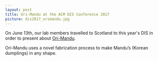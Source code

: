 ```yaml
---
layout: post
title: Ori-Mandu at the ACM DIS Conference 2017
picture: dis2017_orimandu.jpg
---
```


On June 13th, our lab members travelled to Scotland to this year's DIS in order to present about <a target = "_blank" href = "/projects/ori-mandu">Ori-Mandu</a>.

Ori-Mandu uses a novel fabrication process to make Mandu’s (Korean dumplings) in any shape.

